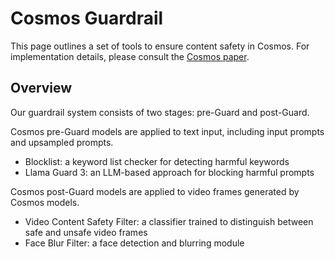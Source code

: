 # Cosmos Guardrail

This page outlines a set of tools to ensure content safety in Cosmos. For implementation details, please consult the [Cosmos paper](https://research.nvidia.com/publication/2025-01_cosmos-world-foundation-model-platform-physical-ai).

## Overview

Our guardrail system consists of two stages: pre-Guard and post-Guard.

Cosmos pre-Guard models are applied to text input, including input prompts and upsampled prompts.

* Blocklist: a keyword list checker for detecting harmful keywords
* Llama Guard 3: an LLM-based approach for blocking harmful prompts

Cosmos post-Guard models are applied to video frames generated by Cosmos models.

* Video Content Safety Filter: a classifier trained to distinguish between safe and unsafe video frames
* Face Blur Filter: a face detection and blurring module

